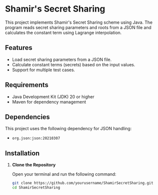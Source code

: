 # Shamir's Secret Sharing

This project implements Shamir's Secret Sharing scheme using Java. The program reads secret sharing parameters and roots from a JSON file and calculates the constant term using Lagrange interpolation.

## Features

- Load secret sharing parameters from a JSON file.
- Calculate constant terms (secrets) based on the input values.
- Support for multiple test cases.

## Requirements

- Java Development Kit (JDK) 20 or higher
- Maven for dependency management

## Dependencies

This project uses the following dependency for JSON handling:

- `org.json:json:20210307`

## Installation

1. **Clone the Repository**

   Open your terminal and run the following command:

   ```bash
   git clone https://github.com/yourusername/ShamirSecretSharing.git
   cd ShamirSecretSharing

